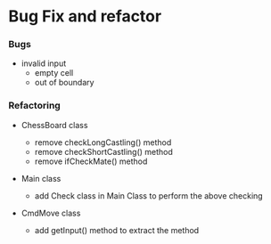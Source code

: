 # Bug Fix and refactor

### Bugs
- invalid input
    + empty cell
    + out of boundary

### Refactoring
- ChessBoard class
    + remove checkLongCastling() method
    + remove checkShortCastling() method
    + remove ifCheckMate() method

- Main class
    + add Check class in Main Class to perform the above checking

- CmdMove class
    + add getInput() method to extract the method

